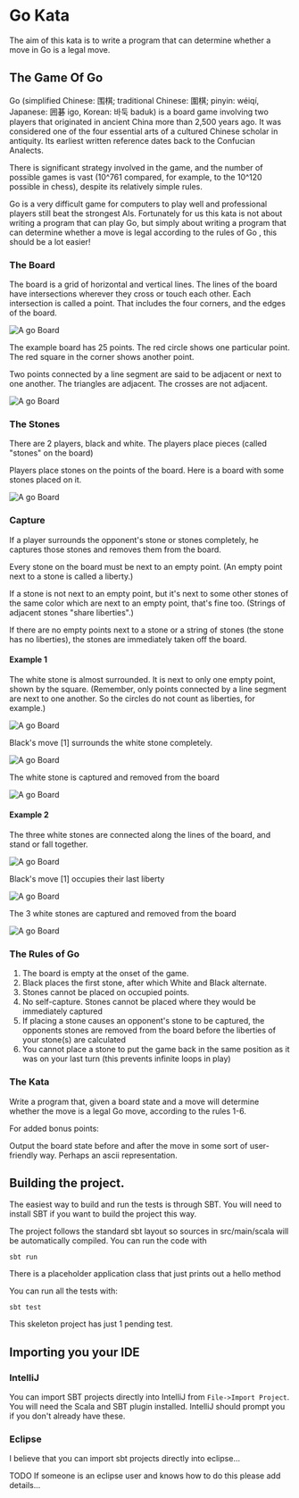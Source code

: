 # Go Kata

The aim of this kata is to write a program that can determine whether a move in Go is a legal move.  

## The Game Of Go

Go (simplified Chinese: 围棋; traditional Chinese: 圍棋; pinyin: wéiqí, Japanese: 囲碁 igo,  Korean: 바둑 baduk) is a board game involving two players that originated in ancient China more than 2,500 years ago. It was considered one of the four essential arts of a cultured Chinese scholar in antiquity. Its earliest written reference dates back to the Confucian Analects.

There is significant strategy involved in the game, and the number of possible games is vast (10^761 compared, for example, to the 10^120 possible in chess), despite its relatively simple rules.

Go is a very difficult game for computers to play well and professional players still beat the strongest AIs. Fortunately
for us this kata is not about writing a program that can play Go, but simply about writing a program that can determine whether a move is legal according to the rules of Go
, this should be  a lot easier!


### The Board

The board is a grid of horizontal and vertical lines. The lines of the board have intersections wherever they cross or touch each other. Each intersection is called a point. That includes the four corners, and the edges of the board.

![A go Board](https://raw.githubusercontent.com/SingaporeScalaProgrammers/gokatatest/master/images/empty_board.png)

The example board has 25 points. The red circle shows one particular point. The red square in the corner shows another point.

Two points connected by a line segment are said to be adjacent or next to one another. The triangles are adjacent. The crosses are not adjacent.

![A go Board](https://raw.githubusercontent.com/SingaporeScalaProgrammers/gokatatest/master/images/adjecent_demo.png)

### The Stones

There are 2 players, black and white. The players place pieces (called "stones" on the board)

Players place stones on the points of the board. Here is a board with some stones placed on it.

![A go Board](https://raw.githubusercontent.com/SingaporeScalaProgrammers/gokatatest/master/images/board_with_stones.png)


### Capture

If a player surrounds the opponent's stone or stones completely, he captures those stones and removes them from the board.

Every stone on the board must be next to an empty point. (An empty point next to a stone is called a liberty.)

If a stone is not next to an empty point, but it's next to some other stones of the same color which are next to an empty point, that's fine too. (Strings of adjacent stones "share liberties".)

If there are no empty points next to a stone or a string of stones (the stone has no liberties), the stones are immediately taken off the board.

#### Example 1

The white stone is almost surrounded. It is next to only one empty point, shown by the square. (Remember, only points connected by a line segment are next to one another. So the circles do not count as liberties, for example.)

![A go Board](https://raw.githubusercontent.com/SingaporeScalaProgrammers/gokatatest/master/images/capture1.png)

Black's move [1] surrounds the white stone completely.

![A go Board](https://raw.githubusercontent.com/SingaporeScalaProgrammers/gokatatest/master/images/capture2.png)

The white stone is captured and removed from the board

![A go Board](https://raw.githubusercontent.com/SingaporeScalaProgrammers/gokatatest/master/images/capture3.png)

#### Example 2


The three white stones are connected along the lines of the board, and stand or fall together.

![A go Board](https://raw.githubusercontent.com/SingaporeScalaProgrammers/gokatatest/master/images/capture4.png)

Black's move [1] occupies their last liberty

![A go Board](https://raw.githubusercontent.com/SingaporeScalaProgrammers/gokatatest/master/images/capture5.png)

The 3 white stones are captured and removed from the board

![A go Board](https://raw.githubusercontent.com/SingaporeScalaProgrammers/gokatatest/master/images/capture6.png)


### The Rules of Go

1. The board is empty at the onset of the game.
2. Black places the first stone, after which White and Black alternate.
3. Stones cannot be placed on occupied points.
4. No self-capture. Stones cannot be placed where they would be immediately captured
5. If placing a stone causes an opponent's stone to be captured, the opponents stones are removed from the board before the liberties of your stone(s) are calculated
6. You cannot place a stone to put the game back in the same position as it was on your last turn (this prevents infinite loops in play)

### The Kata

Write a program that, given a board state and a move will determine whether the move is a legal Go move, according to the rules 1-6.

For added bonus points:

Output the board state before and after the move in some sort of user-friendly way. Perhaps an ascii representation.


## Building the project.

The easiest way to build and run the tests is through SBT. You will need to install SBT if you want to build the project this way.

The project follows the standard sbt layout so sources in src/main/scala will be automatically compiled. You can run the code with

    sbt run

There is a placeholder application class that just prints out a hello method

You can run all the tests with:

    sbt test

This skeleton project has just 1 pending test.


## Importing you your IDE

### IntelliJ

You can import SBT projects directly into IntelliJ from ```File->Import Project```. You will need the Scala and SBT plugin installed.
IntelliJ should prompt you if you don't already have these.

### Eclipse

I believe that you can import sbt projects directly into eclipse...

TODO If someone is an eclipse user and knows how to do this please add details...


